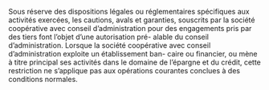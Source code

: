Sous réserve des dispositions légales ou réglementaires spécifiques aux activités exercées, les cautions, avals et garanties, souscrits par la société coopérative avec conseil d’administration pour des engagements pris par des tiers font l’objet d’une autorisation pré- alable du conseil d’administration.
Lorsque la société coopérative avec conseil d’administration exploite un établissement ban- caire ou financier, ou mène à titre principal ses activités dans le domaine de l’épargne et du crédit, cette restriction ne s’applique pas aux opérations courantes conclues à des conditions normales.